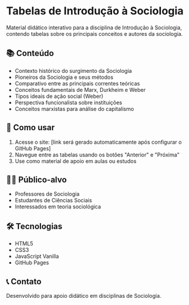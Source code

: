 # Tabelas de Introdução à Sociologia

Material didático interativo para a disciplina de Introdução à Sociologia, contendo tabelas sobre os principais conceitos e autores da sociologia.

## 📚 Conteúdo

- Contexto histórico do surgimento da Sociologia
- Pioneiros da Sociologia e seus métodos
- Comparativo entre as principais correntes teóricas
- Conceitos fundamentais de Marx, Durkheim e Weber
- Tipos ideais de ação social (Weber)
- Perspectiva funcionalista sobre instituições
- Conceitos marxistas para análise do capitalismo

## 🎯 Como usar

1. Acesse o site: [link será gerado automaticamente após configurar o GitHub Pages]
2. Navegue entre as tabelas usando os botões "Anterior" e "Próxima"
3. Use como material de apoio em aulas ou estudos

## 👨‍🏫 Público-alvo

- Professores de Sociologia
- Estudantes de Ciências Sociais
- Interessados em teoria sociológica

## 🛠 Tecnologias

- HTML5
- CSS3
- JavaScript Vanilla
- GitHub Pages

## 📞 Contato

Desenvolvido para apoio didático em disciplinas de Sociologia.
